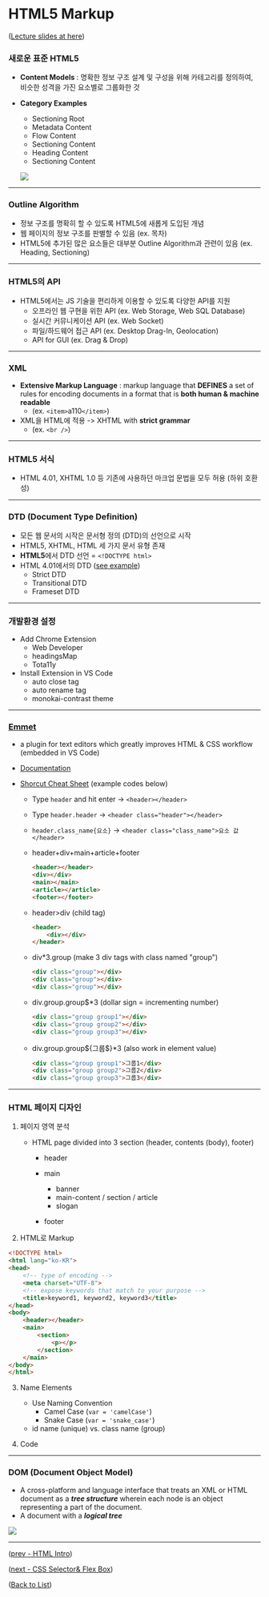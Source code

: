 # HTML5 Markup

([Lecture slides at here](https://github.com/seulbinim/pdf))

### 새로운 표준 HTML5

* **Content Models** : 명확한 정보 구조 설계 및 구성을 위해 카테고리를 정의하여, 비슷한 성격을 가진 요소별로 그룹화한 것

* **Category Examples**

  * Sectioning Root
  * Metadata Content
  * Flow Content
  * Sectioning Content
  * Heading Content
  * Sectioning Content

  ![](https://www.w3.org/TR/2011/WD-html5-20110525/content-venn.png)

---

### Outline Algorithm

* 정보 구조를 명확히 할 수 있도록 HTML5에 새롭게 도입된 개념
* 웹 페이지의 정보 구조를 판별할 수 있음 (ex. 목차)
* HTML5에 추가된 많은 요소들은 대부분 Outline Algorithm과 관련이 있음 (ex. Heading, Sectioning)

---

### HTML5의 API

* HTML5에서는 JS 기술을 편리하게 이용할 수 있도록 다양한 API를 지원
  * 오프라인 웹 구현을 위한 API (ex. Web Storage, Web SQL Database)
  * 실시간 커뮤니케이션 API (ex. Web Socket)
  * 파일/하드웨어 접근 API (ex. Desktop Drag-In, Geolocation)
  * API for GUI (ex. Drag & Drop)

---

### XML

- **Extensive Markup Language** : markup language that **DEFINES** a set of rules for encoding documents in a format that is **both human & machine readable**
  * (ex. `<item>`a110`</item>`)
- XML을 HTML에 적용 -> XHTML with **strict grammar**
  * (ex. `<br />`)

------

### HTML5 서식

* HTML 4.01, XHTML 1.0 등 기존에 사용하던 마크업 문법을 모두 허용 (하위 호환성)

---

### DTD (Document Type Definition)

* 모든 웹 문서의 시작은 문서형 정의 (DTD)의 선언으로 시작
* HTML5, XHTML, HTML 세 가지 문서 유형 존재
* **HTML5**에서 DTD 선언 = `<!DOCTYPE html>`
* HTML 4.01에서의 DTD ([see example](http://www.w3.org/TR/html4/loose.dtd))
  * Strict DTD
  * Transitional DTD
  * Frameset DTD

---

### 개발환경 설정

- Add Chrome Extension 
  - Web Developer
  - headingsMap
  - Tota11y
- Install Extension in VS Code
  - auto close tag
  - auto rename tag
  - monokai-contrast theme

---

### [Emmet](https://emmet.io/)

* a plugin for text editors which greatly improves HTML & CSS workflow (embedded in VS Code)

* [Documentation](https://docs.emmet.io/)

* [Shorcut Cheat Sheet](https://docs.emmet.io/cheat-sheet/) (example codes below)

  * Type `header` and hit enter -> `<header></header>`

  * Type `header.header` -> `<header class="header"></header>`

  * `header.class_name{요소}` -> `<header class="class_name">요소 값</header>`

  * header+div+main+article+footer

    ```html
    <header></header>
    <div></div>
    <main></main>
    <article></article>
    <footer></footer>
    ```

  * header>div (child tag)

    ```html
    <header>
        <div></div>
    </header>
    ```

  * div*3.group (make 3 div tags with class named "group")

    ```html
    <div class="group"></div>
    <div class="group"></div>
    <div class="group"></div>
    ```

  * div.group.group$*3 (dollar sign = incrementing number)

    ```html
    <div class="group group1"></div>
    <div class="group group2"></div>
    <div class="group group3"></div>
    ```

  * div.group.group${그룹$}*3 (also work in element value)

    ```html
    <div class="group group1">그룹1</div>
    <div class="group group2">그룹2</div>
    <div class="group group3">그룹3</div>
    ```

---

### HTML 페이지 디자인

1. 페이지 영역 분석

   * HTML page divided into 3 section (header, contents (body), footer)

     * header
     * main
       * banner
       * main-content / section / article
       * slogan

     * footer

2. HTML로 Markup

```html
<!DOCTYPE html>
<html lang="ko-KR">
<head>
    <!-- type of encoding -->
    <meta charset="UTF-8">
    <!-- expose keywords that match to your purpose -->
    <title>keyword1, keyword2, keyword3</title>
</head>
<body>
    <header></header>
    <main>
        <section>
        	<p></p>
    	</section>
    </main>
</body>
</html>
```

3. Name Elements
   * Use Naming Convention
     * Camel Case (`var = 'camelCase'`)
     * Snake Case (`var = 'snake_case'`)
   * id name (unique) vs. class name (group)
   
4. Code

---

### DOM (Document Object Model)

* A cross-platform and language interface that treats an XML or HTML document as a ***tree structure*** wherein each node is an object representing a part of the document.
* A document with a ***logical tree***

![](https://upload.wikimedia.org/wikipedia/commons/thumb/5/5a/DOM-model.svg/1024px-DOM-model.svg.png)

---

([prev - HTML Intro](./html-intro.md))

([next - CSS Selector& Flex Box](./css-selector-flex.md))

([Back to List](../../README.md))

